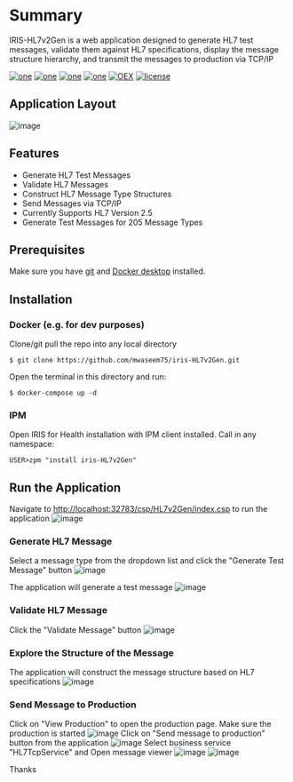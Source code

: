 # Summary
IRIS-HL7v2Gen is a web application designed to generate HL7 test messages, validate them against HL7 specifications, display the message structure hierarchy, and transmit the messages to production via TCP/IP

[![one](https://img.shields.io/badge/Platform-InterSystems%20IRIS-blue)](https://www.intersystems.com/data-platform/) [![one](https://img.shields.io/badge/WebFrameWork-CSP-Orange)](https://docs.intersystems.com/latest/csp/docbook/DocBook.UI.Page.cls?KEY=GCSP) [![one](https://img.shields.io/badge/Interoperability-HL7%20V2-yellow)](https://v2.hl7.org/conformance/HL7v2_Conformance_Methodology_R1_O1_Ballot_Revised_D9_-_September_2019_Introduction.html) [![one](https://img.shields.io/badge/Python%20Library-HL7apy-Maroon)](https://crs4.github.io/hl7apy/index.html) [![OEX](https://img.shields.io/badge/Available%20on-Intersystems%20Open%20Exchange-00b2a9.svg)]() [![license](https://img.shields.io/badge/License-MIT-blue.svg)](https://github.com/mwaseem75/iris-HL7v2Gen/blob/main/LICENSE)

## Application Layout
![image](https://github.com/user-attachments/assets/1d18bb0c-bf27-4090-85e8-de0d309442b8)

## Features
* Generate HL7 Test Messages
* Validate HL7 Messages
* Construct HL7 Message Type Structures
* Send Messages via TCP/IP
* Currently Supports HL7 Version 2.5
* Generate Test Messages for 205 Message Types

## Prerequisites
Make sure you have [git](https://git-scm.com/book/en/v2/Getting-Started-Installing-Git) and [Docker desktop](https://www.docker.com/products/docker-desktop) installed.

## Installation 

### Docker (e.g. for dev purposes)

Clone/git pull the repo into any local directory

```
$ git clone https://github.com/mwaseem75/iris-HL7v2Gen.git
```

Open the terminal in this directory and run:

```
$ docker-compose up -d
```

### IPM

Open IRIS for Health installation with IPM client installed. Call in any namespace:

```
USER>zpm "install iris-HL7v2Gen"
```

## Run the Application
Navigate to [http://localhost:32783/csp/HL7v2Gen/index.csp](http://localhost:32783/csp/HL7v2Gen/index.csp) to run the application
![image](https://github.com/user-attachments/assets/8cbc32cf-9cf5-467f-842b-ad5672aeeffe)

### Generate HL7 Message
Select a message type from the dropdown list and click the "Generate Test Message" button
![image](https://github.com/user-attachments/assets/14ba8436-4f66-4d7b-a1b1-bd1013498e19)

The application will generate a test message
![image](https://github.com/user-attachments/assets/ff8ab828-176d-467d-af7c-d235dc66338f)

### Validate HL7 Message
Click the "Validate Message" button
![image](https://github.com/user-attachments/assets/201d2696-d673-422e-b1ed-2a8e2205a735)

### Explore the Structure of the Message
The application will construct the message structure based on HL7 specifications
![image](https://github.com/user-attachments/assets/d76abb0c-1213-46fa-9461-1250a31c3392)

### Send Message to Production
Click on "View Production" to open the production page. Make sure the production is started
![image](https://github.com/user-attachments/assets/2531a108-09bc-4e41-8139-15d88069b611)
Click on "Send message to production" button from the application
![image](https://github.com/user-attachments/assets/592f9a5c-002a-4d18-b0df-129c3451c728)
Select business service "HL7TcpService" and Open message viewer 
![image](https://github.com/user-attachments/assets/b1c6c8bc-c6cd-4697-9e80-4b046081a214)
![image](https://github.com/user-attachments/assets/e9894c82-c3e4-46a0-b7e5-15c50ad3714b)


Thanks
